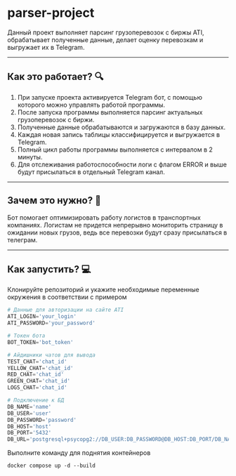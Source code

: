 # parser-project
Данный проект выполняет парсинг грузоперевозок с биржы ATI, обрабатывает полученные данные, делает оценку перевозкам и выгружает их в Telegram.
_____
## Как это работает? :mag:
1. При запуске проекта активируется Telegram бот, с помощью которого можно управлять работой программы.
2. После запуска программы выполняется парсинг актуальных грузоперевозок с биржи.
3. Полученные данные обрабатываются и загружаются в базу данных.
4. Каждая новая запись таблицы классифицируется и выгружается в Telegram.
5. Полный цикл работы программы выполняется с интервалом в 2 минуты.
6. Для отслеживания работоспособности логи с флагом ERROR и выше будут присылаться в отдельный Telegram канал.
_____
## Зачем это нужно? :truck:
Бот помогает оптимизировать работу логистов в транспортных компаниях. Логистам не придется непрерывно мониторить страницу в ожидании новых грузов, ведь все перевозки будут сразу присылаться в телеграм.
_____
## Как запустить? :computer:
Клонируйте репозиторий и укажите необходимые переменные окружения в соответствии с примером
```python
# Данные для авторизации на сайте ATI
ATI_LOGIN='your_login'
ATI_PASSWORD='your_password'

# Токен бота
BOT_TOKEN='bot_token'

# Айдишники чатов для вывода
TEST_CHAT='chat_id'
YELLOW_CHAT='chat_id'
RED_CHAT='chat_id'
GREEN_CHAT='chat_id'
LOGS_CHAT='chat_id'

# Подключение к БД
DB_NAME='name'
DB_USER='user'
DB_PASSWORD='password'
DB_HOST='host'
DB_PORT='5432'
DB_URL='postgresql+psycopg2://DB_USER:DB_PASSWORD@DB_HOST:DB_PORT/DB_NAME'
```
Выполните команду для поднятия контейнеров
```docker
docker compose up -d --build
```